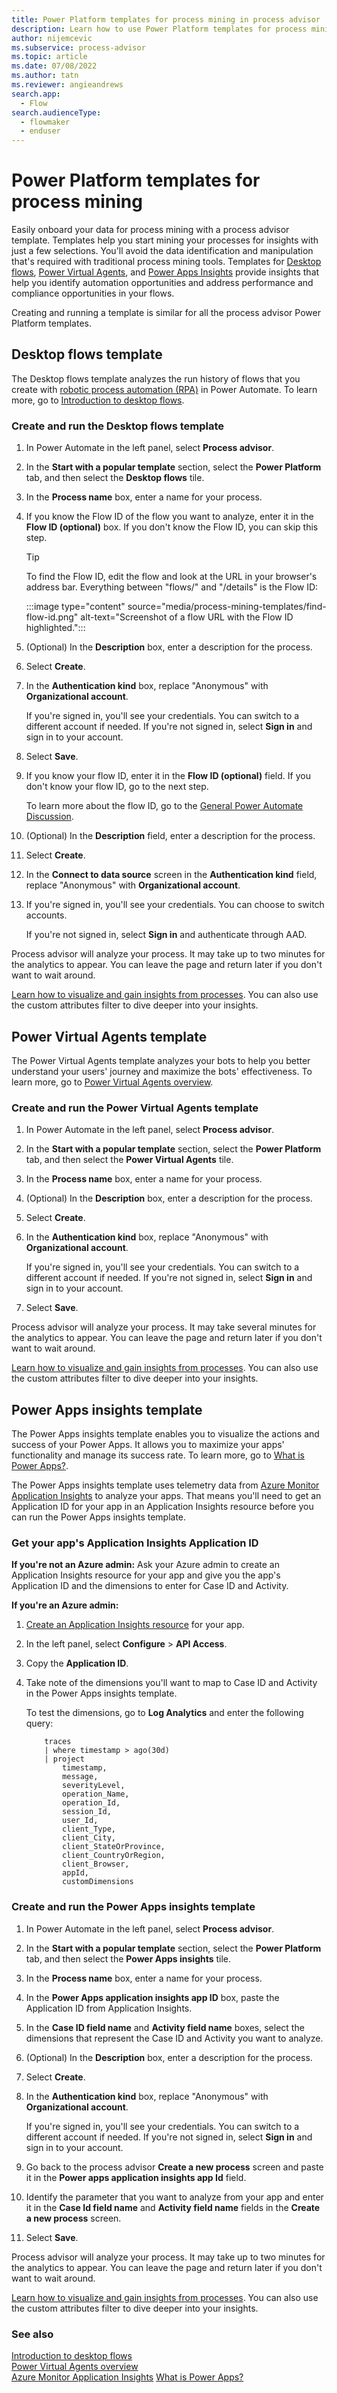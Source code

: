 ```yaml
---
title: Power Platform templates for process mining in process advisor
description: Learn how to use Power Platform templates for process mining in the Power Automate process advisor.
author: nijemcevic 
ms.subservice: process-advisor
ms.topic: article
ms.date: 07/08/2022
ms.author: tatn
ms.reviewer: angieandrews
search.app: 
  - Flow
search.audienceType: 
  - flowmaker
  - enduser
---
```


# Power Platform templates for process mining

Easily onboard your data for process mining with a process advisor template. Templates help you start mining your processes for insights with just a few selections. You'll avoid the data identification and manipulation that's required with traditional process mining tools. Templates for [Desktop flows](#desktop-flows-template), [Power Virtual Agents](#power-virtual-agents-template), and [Power Apps Insights](#power-apps-insights-template) provide insights that help you identify automation opportunities and address performance and compliance opportunities in your flows.

Creating and running a template is similar for all the process advisor Power Platform templates.

## Desktop flows template

The Desktop flows template analyzes the run history of flows that you create with [robotic process automation (RPA)](https://powerautomate.microsoft.com/robotic-process-automation/) in Power Automate. To learn more, go to [Introduction to desktop flows](desktop-flows/introduction.md).  

### Create and run the Desktop flows template

1. In Power Automate in the left panel, select **Process advisor**.

1. In the **Start with a popular template** section, select the **Power Platform** tab, and then select the **Desktop flows** tile.

1. In the **Process name** box, enter a name for your process.

1. If you know the Flow ID of the flow you want to analyze, enter it in the **Flow ID (optional)** box. If you don't know the Flow ID, you can skip this step.

    > [!TIP]
    > To find the Flow ID, edit the flow and look at the URL in your browser's address bar. Everything between "flows/" and "/details" is the Flow ID:
    >
    >:::image type="content" source="media/process-mining-templates/find-flow-id.png" alt-text="Screenshot of a flow URL with the Flow ID highlighted.":::

1. (Optional) In the **Description** box, enter a description for the process.

1. Select **Create**.

1. In the **Authentication kind** box, replace "Anonymous" with **Organizational account**.

    If you're signed in, you'll see your credentials. You can switch to a different account if needed. If you're not signed in, select **Sign in** and sign in to your account.

1. Select **Save**.

1. If you know your flow ID, enter it in the **Flow ID (optional)** field. If you don't know your flow ID, go to the next step.

    To learn more about the flow ID, go to the [General Power Automate Discussion](https://powerusers.microsoft.com/t5/General-Power-Automate/Flow-ID/m-p/83160#M19806).

1. (Optional) In the **Description** field, enter a description for the process.

1. Select **Create**.

1. In the **Connect to data source** screen in the **Authentication kind** field, replace "Anonymous" with **Organizational account**.

1. If you're signed in, you'll see your credentials. You can choose to switch accounts.

    If you're not signed in, select **Sign in** and authenticate through AAD.

Process advisor will analyze your process. It may take up to two minutes for the analytics to appear. You can leave the page and return later if you don't want to wait around.

[Learn how to visualize and gain insights from processes](process-mining-visualize.md). You can also use the custom attributes filter to dive deeper into your insights.

## Power Virtual Agents template

The Power Virtual Agents template analyzes your bots to help you better understand your users' journey and maximize the bots' effectiveness. To learn more, go to [Power Virtual Agents overview](/power-virtual-agents/fundamentals-what-is-power-virtual-agents).

### Create and run the Power Virtual Agents template

1. In Power Automate in the left panel, select **Process advisor**.

1. In the **Start with a popular template** section, select the **Power Platform** tab, and then select the **Power Virtual Agents** tile.

1. In the **Process name** box, enter a name for your process.

1. (Optional) In the **Description** box, enter a description for the process.

1. Select **Create**.

1. In the **Authentication kind** box, replace "Anonymous" with **Organizational account**.

    If you're signed in, you'll see your credentials. You can switch to a different account if needed. If you're not signed in, select **Sign in** and sign in to your account.

1. Select **Save**.

Process advisor will analyze your process. It may take several minutes for the analytics to appear. You can leave the page and return later if you don't want to wait around.

[Learn how to visualize and gain insights from processes](process-mining-visualize.md). You can also use the custom attributes filter to dive deeper into your insights.

## Power Apps insights template

The Power Apps insights template enables you to visualize the actions and success of your Power Apps. It allows you to maximize your apps' functionality and manage its success rate. To learn more, go to [What is Power Apps?](/power-apps/powerapps-overview.md).

The Power Apps insights template uses telemetry data from [Azure Monitor Application Insights](/azure/azure-monitor/app/app-insights-overview) to analyze your apps. That means you'll need to get an Application ID for your app in an Application Insights resource before you can run the Power Apps insights template.

### Get your app's Application Insights Application ID

**If you're not an Azure admin:** Ask your Azure admin to create an Application Insights resource for your app and give you the app's Application ID and the dimensions to enter for Case ID and Activity.

**If you're an Azure admin:**

1. [Create an Application Insights resource](/azure/azure-monitor/app/create-new-resource) for your app.

1. In the left panel, select **Configure** > **API Access**.

1. Copy the **Application ID**.

1. Take note of the dimensions you'll want to map to Case ID and Activity in the Power Apps insights template.

    To test the dimensions, go to **Log Analytics** and enter the following query:

    ```azurecli
        traces
        | where timestamp > ago(30d)
        | project
            timestamp,
            message,
            severityLevel,
            operation_Name,
            operation_Id,
            session_Id,
            user_Id,
            client_Type,
            client_City,
            client_StateOrProvince,
            client_CountryOrRegion,
            client_Browser,
            appId,
            customDimensions
    ```

### Create and run the Power Apps insights template

1. In Power Automate in the left panel, select **Process advisor**.

1. In the **Start with a popular template** section, select the **Power Platform** tab, and then select the **Power Apps insights** tile.

1. In the **Process name** box, enter a name for your process.

1. In the **Power Apps application insights app ID** box, paste the Application ID from Application Insights.

1. In the **Case ID field name** and **Activity field name** boxes, select the dimensions that represent the Case ID and Activity you want to analyze.

1. (Optional) In the **Description** box, enter a description for the process.

1. Select **Create**.

1. In the **Authentication kind** box, replace "Anonymous" with **Organizational account**.

    If you're signed in, you'll see your credentials. You can switch to a different account if needed. If you're not signed in, select **Sign in** and sign in to your account.

1. Go back to the process advisor **Create a new process** screen and paste it in the **Power apps application insights app Id** field.

1. Identify the parameter that you want to analyze from your app and enter it in the **Case Id field name** and **Activity field name** fields in the **Create a new process** screen.

1. Select **Save**.

Process advisor will analyze your process. It may take up to two minutes for the analytics to appear. You can leave the page and return later if you don't want to wait around.

[Learn how to visualize and gain insights from processes](process-mining-visualize.md). You can also use the custom attributes filter to dive deeper into your insights.

### See also

[Introduction to desktop flows](desktop-flows/introduction.md)  
[Power Virtual Agents overview](/power-virtual-agents/fundamentals-what-is-power-virtual-agents)  
[Azure Monitor Application Insights](/azure/azure-monitor/app/app-insights-overview)
[What is Power Apps?](/power-apps/powerapps-overview.md)
